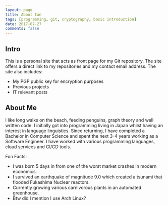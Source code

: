 ```yaml
---
layout: page
title: About Ian
tags: [programming, git, cryptography, basic introduction]
date: 2017-07-27
comments: false
---
```


## Intro
This is a personal site that acts as front page for my Git repository. The site offers a direct link to my repositories and my contact email address. The site
also includes:

* My PGP public key for encryption purposes
* Previous projects
* IT relevant posts

## About Me
I like long walks on the beach, feeding penguins, graph theory and well written code. I initially got into programming living in Japan whilst having an interest in language linguistics.
Since returning, I have completed a Bachelor in Computer Science and spent the next 3-4 years working as a Software Engineer. I have worked with various programming languages, cloud services and CI/CD tools.

Fun Facts:
 * I was born 5 days in from one of the worst market crashes in modern economics.
 * I survived an earthquake of magnitude 9.0 which created a tsunami that flooded Fukashima Nuclear reactors. 
 * Currently growing various carnivorous plants in an automated greenhouse.
 * Btw did I mention I use Arch Linux?
